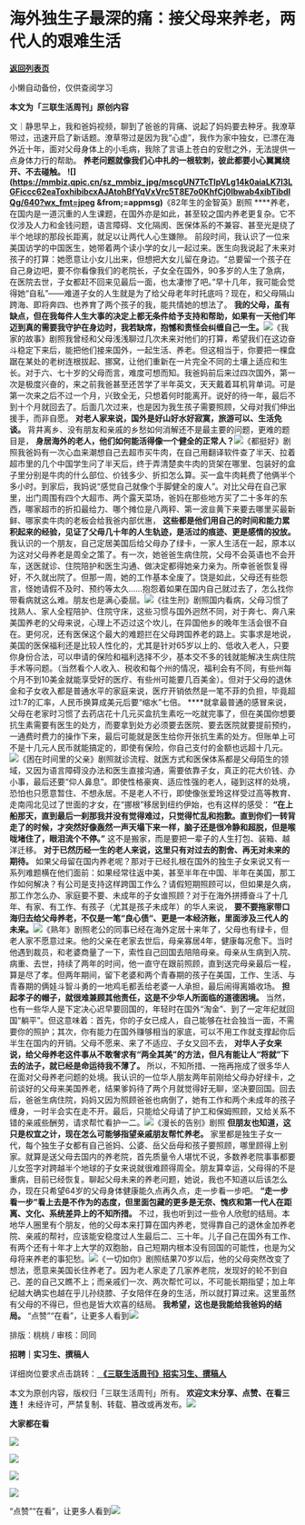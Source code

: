 # 海外独生子最深的痛：接父母来养老，两代人的艰难生活

[**返回列表页**](/gzh/三联生活周刊)

小懒自动备份，仅供查阅学习

**本文为「三联生活周刊」原创内容**

文｜静思早上，我和爸妈视频，聊到了爸爸的背痛、说起了妈妈要去种牙。我潦草带过，迅速开启了新话题。潦草带过是因为我“心虚”，我作为家中独女，已漂在海外近十年，面对父母身体上的小毛病，我除了言语上苍白的安慰之外，无法提供一点身体力行的帮助。
**养老问题就像我们心中扎的一根软刺，彼此都要小心翼翼绕开、不去碰触。**
**![](https://mmbiz.qpic.cn/sz_mmbiz_jpg/mscgUN7TcTIpVLg14k0aiaLK7l3LGFiccc62eaToxhibibcxAJAtohBfYqVxVrc5T8E7o0KhfCj0lbwab4xibTibdIQg/640?wx_fmt=jpeg
&from;=appmsg)**《82年生的金智英》剧照
****养老，在国内是一道沉重的人生课题，在国外亦是如此，甚至较之国内养老更复杂。它不仅涉及人力和金钱问题，语言障碍、文化隔阂、医保体系的不兼容、甚至光是绕了半个地球的那段长距离，就足以让两代人心生嫌隙。
前段时间，我认识了一位来美国访学的中国医生，她带着两个读小学的女儿一起过来。医生向我说起了未来对孩子的打算：她愿意让小女儿出来，但想把大女儿留在身边。“总要留一个孩子在自己身边吧，要不你看像我们的老院长，子女全在国外，90多岁的人生了急病，在医院去世，子女都赶不回来见最后一面，也太凄惨了吧。”早十几年，我可能会觉得她“自私”——难道子女的人生就是为了给父母老年时托底吗？现在，和父母隔山跨海、即将奔四、也养育了两个孩子的我，能共情她的想法了。
**我的父母，虽有缺点，但在我每件人生大事的决定上都无条件给予支持和帮助，如果有一天他们年迈到真的需要我守护在身边时，我若缺席，抱憾和责怪会纠缠自己一生。**![](https://mmbiz.qpic.cn/sz_mmbiz_jpg/mscgUN7TcTIpVLg14k0aiaLK7l3LGFicccFibjMPdX5CnTJjO7SJOgy7hB8tCCCiaslRYlKtCJNpFQWibcNMeW9T9ZA/640?wx_fmt=jpeg&from;=appmsg)《我家的故事》剧照我曾经和父母浅浅聊过几次未来对他们的打算，希望我们在这边奋斗稳定下来后，能把他们接来国外，一起生活、养老。但这相当于，你要把一棵盘踞在某处的老树连根拔起、挪窝，让他们重新在一片完全不同的土壤上适应和生长。对于六、七十岁的父母而言，难度可想而知。我爸妈前后来过四次国外，第一次是极度兴奋的，来之前我爸甚至还苦学了半年英文，天天戴着耳机背单词。可是第一次来之后不过一个月，兴致全无，只想着何时能离开。说好的待一年，最后不到十个月就回去了。后面几次过来，也是因为我生孩子需要照顾，父母对我们伸出援手，而非自愿。
**对老人家来说，国外是好山好水好寂寞，旅游可以、生活免谈。** 背井离乡、没有朋友和亲戚的乡愁如何消解还不是最主要的问题，更难的题目是，
**身居海外的老人，他们如何能活得像一个健全的正常人？**![](https://mmbiz.qpic.cn/sz_mmbiz_jpg/mscgUN7TcTIpVLg14k0aiaLK7l3LGFiccctaafDj39LDg5mC1Hh9JwBW7ibtHADmQ4gwaHoMccvq9ERFfQcSKTrRw/640?wx_fmt=jpeg&from;=appmsg)《都挺好》剧照我爸妈有一次心血来潮想自己去超市买牛肉，在自己用翻译软件查了半天、拉着超市里的几个中国学生问了半天后，终于弄清楚卖牛肉的货架在哪里、包装好的盒子里分别是牛肉的什么部位、价钱多少、折扣怎么算。买一盒牛肉耗费了他俩半个多小时。到家后，我妈说“感觉自己就像个手脚健全的废人”。对比父母在自己家里，出门周围有四个大超市、两个露天菜场，爸妈在那些地方买了二十多年的东西，哪家超市的折扣最给力、哪个摊位是八两秤、第一波韭黄下来要去哪里买最新鲜、哪家卖牛肉的老板会给我爸内部优惠，
**这些都是他们用自己的时间和能力累积起来的经验，见证了父母几十年的人生轨迹，是活过的痕迹、更是感情的投放。**
我认识的一个朋友，自己定居美国后给父母办了绿卡，一家人生活在一起，原本以为这对父母养老是周全之策了。有一次，她爸爸生病住院，父母不会英语也不会开车，送医就诊、住院陪护和医生沟通、做决定都得她亲力亲为。所幸爸爸恢复得好，不久就出院了。但那一周，她的工作基本全废了。饶是如此，父母还有些怨言，怪她请假不及时、预约等太久……抱怨着如果在国内自己就过去了，怎么找你带看病就这么难。朋友也是满心委屈。![](https://mmbiz.qpic.cn/sz_mmbiz_jpg/mscgUN7TcTIpVLg14k0aiaLK7l3LGFicccseeliawv4uST3l2iaRDewhfnL6zXHdj6HDTEvwvWIcrzbH8oSVJX4UtQ/640?wx_fmt=jpeg&from;=appmsg)《往生刑》剧照国内看病，父母习惯了找熟人、家人全程陪护、住院守床，这些习惯与国外迥然不同，对于奔七、奔八来美国养老的父母来说，心理上不迈过这个坎儿，在异国他乡的晚年生活会很不自在。更何况，还有医保这个最大的难题拦在父母跨国养老的路上。实事求是地说，美国的医保福利还是比较人性化的，尤其是针对65岁以上的、低收入老人，只要你身份合法，可以申请的保险和福利选择不少，基本交不多的钱就能解决生病住院手术等问题。（当然看个人收入、税收和每个州的情况，福利会有不同，有些州每个月不到10美金就能享受好的医疗、有些州可能要几百美金）。但对于父母的退休金和子女收入都是普通水平的家庭来说，医疗开销依然是一笔不菲的负担，毕竟超过1:7的汇率，人民币换算成美元后要“缩水”七倍。
****就拿最普通的感冒来说，父母在老家时习惯了去药店花十几元买盒抗生素吃一吃就完事了，但在美国你想要抗生素需要有医生的处方，而要拿到处方必须要去医院、要去医院就要提前预约，一通费时费力的操作下来，最后可能就是医生给你开张抗生素的处方。但账单上可不是十几元人民币就能搞定的，即使有保险，你自己支付的金额也远超十几元。![](https://mmbiz.qpic.cn/sz_mmbiz_jpg/mscgUN7TcTIpVLg14k0aiaLK7l3LGFicccyicYtrLobHFTQ7zxXpY7771Uh4OnfAmGtGGJYBUm9ib3kEK4v3sx62zw/640?wx_fmt=jpeg&from;=appmsg)《困在时间里的父亲》剧照就诊流程、就医方式和医保体系都是父母陌生的领域，又因为语言障碍没办法和医生直接沟通，需要依靠子女，真正的花大价钱、办小事，最后还要“仰人鼻息”。即使性格豪爽、适应性强的老人，碰到这样的处境，恐怕也只愿意暂住、不想永居。不是老人不行，即使像张爱玲这样受过高等教育、走南闯北见过了世面的才女，在“挪根”移居到纽约伊始，也有这样的感受：
**“在上船那天，直到最后一刹那我并没有觉得难过，只觉得忙乱和抱歉。直到你们一转背走了的时候，才突然好像轰然一声天塌下来一样，脑子还是很冷静和超脱，但是喉咙堵住了，眼泪流个不停。”**
这不是搬家，而是要把一辈子的人生打包、装箱、越洋迁移。 **对于已然历经一生的老人来说，这里只有对过去的割舍、再无对未来的期待。**
如果父母留在国内养老呢？那对于已经扎根在国外的独生子女来说又有一系列难题横在他们面前：如果经常往返中美，甚至半年在中国、半年在美国，那工作如何解决？有公司是支持这样跨国工作么？请假短期照顾可以，但如果是久病，那工作怎么办、家庭要不要、未成年的子女谁照顾？对于在海外拼搏奋斗了十几年、有家、有工作、有孩子（尤其是孩子未成年）的华人来说，
**要不要拖家带口海归去给父母养老，不仅是一笔“良心债“、更是一本经济账，里面涉及三代人的未来。**![](https://mmbiz.qpic.cn/sz_mmbiz_jpg/mscgUN7TcTIpVLg14k0aiaLK7l3LGFicccXhDyo2980fjfwT2ibT8IAdvQvhtOufpPntFzgMbxYfGFdbPDd0n4XWg/640?wx_fmt=jpeg&from;=appmsg)《熟年》剧照老公的同事已经在海外定居十来年了，父母也有绿卡，但老人家不愿意过来。他的父亲在老家去世后，母亲寡居4年，健康每况愈下。当时他遇到裁员，和老婆商量了一下，索性自己回国去陪陪母亲。母亲从生病到入院、病重、去世，持续了两年的时间，他一直守在跟前照顾，直到送完母亲最后一程，算是尽了孝。但两年期间，留下老婆和两个青春期的孩子在美国，工作、生活、与青春期的俩娃斗智斗勇的一地鸡毛都丢给老婆一人承担，最后闹得离婚收场。
**担起孝子的帽子，就很难兼顾其他责任，这是不少华人所面临的道德困境。**
当然，也有一些华人是下定决心迟早要回国的，年轻时在国外“淘金”、到了一定年纪就回国“躺平”。但这意味着：首先，你的子女已成人，自己能够在社会独当一面，不需要你的照护；其次，你有能力在国外赚够相当的家底，可以不用工作就支撑起你后半生在国内的开销。父母不愿来、来了不适应、子女又回不去，
**对华人子女来说，给父母养老这件事从不敢奢求有“两全其美”的方法，但凡有能让人“将就”下去的法子，就已经是命运待我不薄了。**
所以，不知所措、一拖再拖成了很多华人在面对父母养老问题的处境。我认识的一位华人朋友两年前刚给父母办好绿卡，之前谈好的父母来美国养老，结果爹妈待了两个月就觉得好无聊，坚决要回国。回去后，爸爸生病住院，妈妈又因为照顾爸爸也病倒了，她有工作和两个未成年的孩子缠身，一时半会实在走不开。最后，只能给父母请了护工和保姆照顾，又给关系不错的亲戚些酬劳，请求帮忙看护一二。![](https://mmbiz.qpic.cn/sz_mmbiz_jpg/mscgUN7TcTIpVLg14k0aiaLK7l3LGFiccchHvdRheqPdxQEnH4QGahicUmxDvsWJ6UNBH1H3ycNOgnD7gufthmTAA/640?wx_fmt=jpeg&from;=appmsg)《漫长的告别》剧照
**但朋友也知道，这只是权宜之计，现在怎么可能够指望亲戚朋友帮忙养老。**
家里都是独生子女一代，每个独生子女都有自己爸妈、公婆、岳父岳母和孩子要照顾，哪里顾得上别家。就算是送父母去国内的养老院，首先质量令人堪忧不说，多数养老院事事都要儿女签字对跨越半个地球的子女来说就很难顾得周全。朋友算幸运，父母得的不是重病，目前已经恢复。聊起父母未来的养老问题，她说，我也不知道以后该怎么办，现在只希望64岁的父母身体健康能久点再久点，走一步看一步吧。
**“走一步看一步”看上去是不作为的态度，但里面包藏的更多是无奈、愧疚和第一代人在距离、文化、系统差异上的不知所措。**
不过，我也听到过一些令人欣慰的结局。本地华人圈里有个朋友，他的父母本来打算在国内养老，觉得靠自己的退休金加养老院、亲戚的帮衬，应该能安稳度过人生最后二、三十年。儿子自己在国外有工作、有两个还有十年才上大学的双胞胎，自己短期内根本没有回国的可能性，也是为父母将来养老的事犯愁。![](https://mmbiz.qpic.cn/sz_mmbiz_jpg/mscgUN7TcTIpVLg14k0aiaLK7l3LGFicccAVzoibBlGalem1VNNW2CcTicw9l6dSEhoCJE4K5UyUkDb0qIwUvHjoXw/640?wx_fmt=jpeg&from;=appmsg)《一切如你》剧照结果70岁以后，他的父母突然改变了想法，愿意来美国长住养老了。因为老人家走了几家养老院，发现好的轮不到自己、差的自己又瞧不上；而亲戚们一次、两次帮忙可以，不可能长期指望；加上年纪越大确实也越在乎儿孙绕膝、子女陪伴在身的生活，所以就打算过来。这里虽然有父母的不得已，但也是皆大欢喜的结局。
**我希望，这也是我能给我爸妈的结局。**
“点赞”“在看”，让更多人看到![](https://mmbiz.qpic.cn/mmbiz_gif/c2Sib3Mp7pON9hkSZwdTibRHNZSMPyiapUCHJwlyoZVBC3SfmPmF0VKjkm3NiaToQloHFJ6icyicqZnqgXp6pSQJt5gg/640?wx_fmt=gif&from;=appmsg&wxfrom;=5&wx;_lazy=1&tp;=webp)  
  
  
  
  
  

排版：桃桃 / 审核：同同

  
 **招聘｜实习生、撰稿人**  

详细岗位要求点击跳转：[
**《三联生活周刊》招实习生、撰稿人**](http://mp.weixin.qq.com/s?__biz=MTc5MTU3NTYyMQ==&mid=2651136871&idx=3&sn=f1c0777fe9d31881e5dfca68ebc2937f&chksm=5907324d6e70bb5b3546dfe1c7b31b5fe05664bebbf36356ba9a1a352e0678444cad62875ad4&scene=21#wechat_redirect)

本文为原创内容，版权归「三联生活周刊」所有。 **欢迎文末分享、点赞、在看三连！**
未经许可，严禁复制、转载、篡改或再发布。![](https://mmbiz.qpic.cn/sz_mmbiz_png/Gg7Qtoh7Aic9ZTmAdCc80b4nD7xicgPt863QWU7oNswDx19XrjfTtSl8QwatY2EEZGuNd1WRRiapDZjcDhTnNYmBg/640?wx_fmt=other&wxfrom;=5&wx;_lazy=1&wx;_co=1&retryload;=1&tp;=webp)

 **大家都在看**

  
[![](https://mmbiz.qpic.cn/mmbiz_jpg/c2Sib3Mp7pOOF20b5rcVCTw8xHzm1icHNgAl9iaI6NGQpAsFg0MtOTwkBTnPBogZ4wDtZkiaonGOR8DPicQQ6zV2Ltw/640?wx_fmt=other&from;=appmsg&wxfrom;=5&wx;_lazy=1&wx;_co=1&tp;=webp)](http://mp.weixin.qq.com/s?__biz=MTc5MTU3NTYyMQ==&mid=2651389647&idx=2&sn=d65a17d42aa02e5db870e358ea5691f2&chksm=590aefe56e7d66f3bd651c9c121cfbb30ac173ec78960f4bdbda92ad2ac42c4f5e97bf36c3b6&scene=21#wechat_redirect)

[![](https://mmbiz.qpic.cn/mmbiz_jpg/c2Sib3Mp7pOM8tTFO81dH97W7iaEJVVx6PJjsZBu8xdoicR6ePWEUFaIZTrpn2W2GIBXrria7ptXkOSdS1frr1DcIQ/640?wx_fmt=other&from;=appmsg&tp;=webp&wxfrom;=5&wx;_lazy=1&wx;_co=1)](http://mp.weixin.qq.com/s?__biz=MTc5MTU3NTYyMQ==&mid=2651391206&idx=1&sn=49f6ac33eeaa30f436ef73bad54cccd2&chksm=590b15cc6e7c9cda12137ac5d693fc63fb5e97a2126565b136e22b9cdb237b84a2450e692e71&scene=21#wechat_redirect)

  
![](https://mmbiz.qpic.cn/sz_mmbiz_png/Gg7Qtoh7Aic9ZTmAdCc80b4nD7xicgPt86k1kgpU51hWCHjV92ryhVW35PLCvLhxLw9XDhXjgeDyZhHSx5EbRcfg/640?wx_fmt=other&wxfrom;=5&wx;_lazy=1&wx;_co=1&retryload;=1&tp;=webp)  

[![](https://mmbiz.qpic.cn/mmbiz_jpg/c2Sib3Mp7pOM8tTFO81dH97W7iaEJVVx6Pot2cbYdu5735qFtjQiboAicL6fXOU4cNQzp3ia5rEYia8tKOsSms2t1WJQ/640?wx_fmt=jpeg&from;=appmsg)]()

  
  
“点赞”“在看”，让更多人看到![](https://mmbiz.qpic.cn/mmbiz_gif/c2Sib3Mp7pON9hkSZwdTibRHNZSMPyiapUCHJwlyoZVBC3SfmPmF0VKjkm3NiaToQloHFJ6icyicqZnqgXp6pSQJt5gg/640?wx_fmt=gif&from;=appmsg&wxfrom;=5&wx;_lazy=1&tp;=webp)

